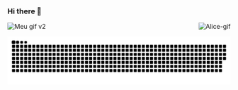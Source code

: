 ### Hi there 👋

<!--
**Maliz30/Maliz30** is a ✨ _special_ ✨ repository because its `README.md` (this file) appears on your GitHub profile.

Here are some ideas to get you started:

- 🔭 I’m currently working on ...
- 🌱 I’m currently learning ...
- 👯 I’m looking to collaborate on ...
- 🤔 I’m looking for help with ...
- 💬 Ask me about ...
- 📫 How to reach me: ...
- 😄 Pronouns: ...
- ⚡ Fun fact: ...
-->

<div>
  <img align= "right" alt="Alice-gif" src="https://discord.com/channels/@me/754747066462502912/990034431211356254/hi.gif">
  
  
</div>

![Meu gif v2](https://user-images.githubusercontent.com/105389239/175746813-5e790a2a-6293-45a6-8463-e690cddb9eb7.gif)

![Snake animation](https://github.com/Maliz30/Maliz30/blob/output/github-contribution-grid-snake.svg)
